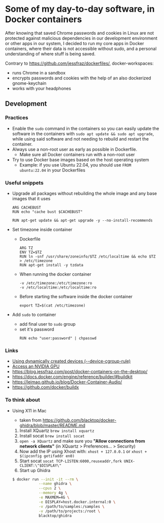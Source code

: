 # Some of my day-to-day software, in Docker containers

After knowing that saved Chrome passwords and cookies in Linux are not protected against malicious dependencies in our development environment or other apps in our system, I decided to run my core apps in Docker containers, where their data is not accessible without sudo, and a personal understanding of where stuff is being saved.

Contrary to <https://github.com/jessfraz/dockerfiles/>, docker-workspaces:
  - runs Chrome in a sandbox
  - encrypts passwords and cookies with the help of an also dockerized gnome-keychain
  - works with your headphones

## Development

### Practices

- Enable the `sudo` command in the containers so you can easily update the software in the containers with `sudo apt update && sudo apt upgrade`, while using said software and not needing to rebuild and restart the container.
- Always use a non-root user as early as possible in Dockerfile.
  - Make sure all Docker containers run with a non-root user
- Try to use Docker base images based on the host operating system
  - Example: if you use Ubuntu 22.04, you should use `FROM ubuntu:22.04` in your Dockerfiles

### Useful snippets

- Upgrade all packages without rebuilding the whole image and any base images that it uses
  ```
  ARG CACHEBUST
  RUN echo "cache bust $CACHEBUST"

  RUN apt-get update && apt-get upgrade -y --no-install-recommends
  ```

- Set timezone inside container
  - Dockerfile
    ```
    ARG TZ
    ENV TZ=$TZ
    RUN ln -snf /usr/share/zoneinfo/$TZ /etc/localtime && echo $TZ > /etc/timezone
    RUN apt-get install -y tzdata
    ```
  - When running the docker container
    ```
    -v /etc/timezone:/etc/timezone:ro
    -v /etc/localtime:/etc/localtime:ro
    ```
  - Before starting the software inside the docker container
    ```
    export TZ=$(cat /etc/timezone)
    ```
- Add `sudo` to container
  - add final user to `sudo` group
  - set it's password
    ```
    RUN echo "user:password" | chpasswd
    ```

### Links

- [Using dynamically created devices (--device-cgroup-rule)](https://docs.docker.com/engine/reference/commandline/run/#-using-dynamically-created-devices---device-cgroup-rule)
- [Access an NVIDIA GPU](https://docs.docker.com/engine/reference/commandline/run/#access-an-nvidia-gpu)
- <https://blog.jessfraz.com/post/docker-containers-on-the-desktop/>
- https://docs.docker.com/engine/reference/builder/#buildkit
- https://leimao.github.io/blog/Docker-Container-Audio/
- https://github.com/docker/buildx

### To think about

- Using X11 in Mac
  - taken from <https://github.com/blacktop/docker-ghidra/blob/master/README.md>

  1. Install XQuartz `brew install xquartz`
  2. Install socat `brew install socat`
  3. `open -a XQuartz` and make sure you **"Allow connections from network clients"** (in XQuartz > Preferences... > Security)
  4. Now add the IP using Xhost with: `xhost + 127.0.0.1` or `xhost + $(ipconfig getifaddr en0)`
  5. Start socat `socat TCP-LISTEN:6000,reuseaddr,fork UNIX-CLIENT:\"$DISPLAY\"`
  6. Start up Ghidra

  ```bash
  $ docker run --init -it --rm \
              --name ghidra \
              --cpus 2 \
              --memory 4g \
              -e MAXMEM=4G \
              -e DISPLAY=host.docker.internal:0 \
              -v /path/to/samples:/samples \
              -v /path/to/projects:/root \
              blacktop/ghidra
